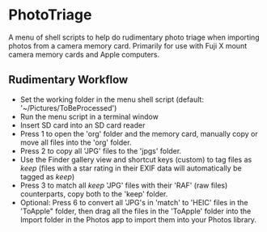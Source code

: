 # PhotoTriage
A menu of shell scripts to help do rudimentary photo triage when importing photos from a camera memory card. Primarily for use with Fuji X mount camera memory cards and Apple computers. 

## Rudimentary Workflow
* Set the working folder in the menu shell script (default: '~/Pictures/ToBeProcessed')
* Run the menu script in a terminal window
* Insert SD card into an SD card reader
* Press 1 to open the 'org' folder and the memory card, manually copy or move all files into the 'org' folder.
* Press 2 to copy all 'JPG' files to the 'jpgs' folder.
* Use the Finder gallery view and shortcut keys (custom) to tag files as *keep* (files with a star rating in their EXIF data will automatically be tagged as *keep*)
* Press 3 to match all *keep* 'JPG' files with their 'RAF' (raw files) counterparts, copy both to the 'keep' folder.
* Optional: Press 6 to convert all 'JPG's in 'match' to 'HEIC' files in the 'ToApple" folder, then drag all the files in the 'ToApple' folder into the Import folder in the Photos app to import them into your Photos library.

